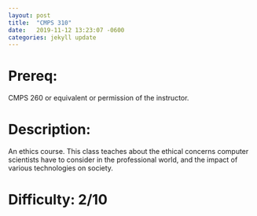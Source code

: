 ```yaml
---
layout: post
title:  "CMPS 310"
date:   2019-11-12 13:23:07 -0600
categories: jekyll update
---
```

# Prereq:  
CMPS 260 or equivalent or permission of the instructor.  
  
  
# Description:  
An ethics course.  This class teaches about the ethical concerns computer scientists have to consider in the professional world, and the impact of various technologies on society.  
  
  
# Difficulty:  2/10  